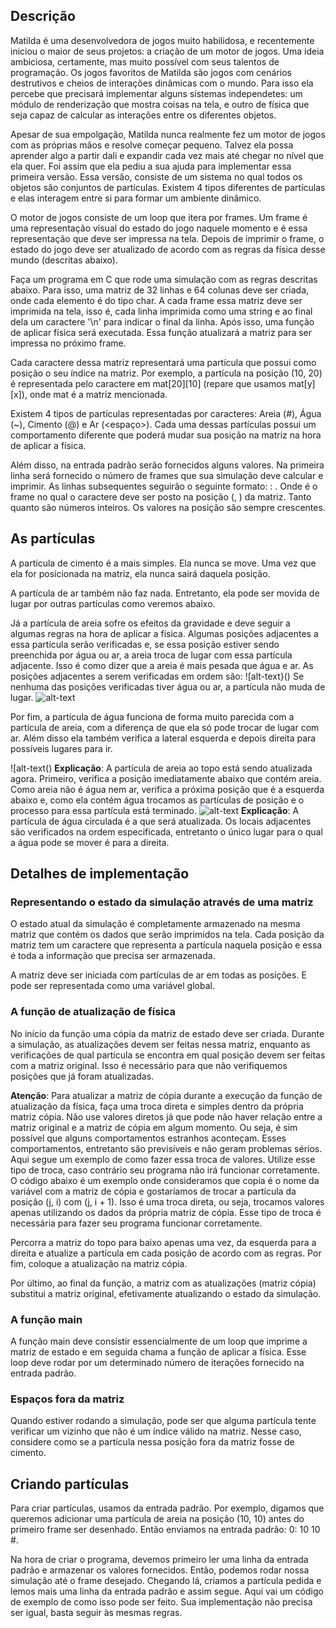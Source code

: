 ## Descrição
Matilda é uma desenvolvedora de jogos muito habilidosa, e recentemente iniciou o maior de seus projetos: a criação de um motor de jogos. Uma ideia ambiciosa, certamente, mas muito possível com seus talentos de programação. Os jogos favoritos de Matilda são jogos com cenários destrutivos e cheios de interações dinâmicas com o mundo. Para isso ela percebe que precisará implementar alguns sistemas independetes: um módulo de renderização que mostra coisas na tela, e outro de física que seja capaz de calcular as interações entre os diferentes objetos.

Apesar de sua empolgação, Matilda nunca realmente fez um motor de jogos com as próprias mãos e resolve começar pequeno. Talvez ela possa aprender algo a partir dali e expandir cada vez mais até chegar no nível que ela quer. Foi assim que ela pediu a sua ajuda para implementar essa primeira versão. Essa versão, consiste de um sistema no qual todos os objetos são conjuntos de partículas. Existem 4 tipos diferentes de partículas e elas interagem entre si para formar um ambiente dinâmico.

O motor de jogos consiste de um loop que itera por frames. Um frame é uma representação visual do estado do jogo naquele momento e é essa representação que deve ser impressa na tela. Depois de imprimir o frame, o estado do jogo deve ser atualizado de acordo com as regras da física desse mundo (descritas abaixo).

Faça um programa em C que rode uma simulação com as regras descritas abaixo. Para isso, uma matriz de 32 linhas e 64 colunas deve ser criada, onde cada elemento é do tipo char. A cada frame essa matriz deve ser imprimida na tela, isso é, cada linha imprimida como uma string e ao final dela um caractere '\n' para indicar o final da linha. Após isso, uma função de aplicar física será executada. Essa função atualizará a matriz para ser impressa no próximo frame.

Cada caractere dessa matriz representará uma partícula que possui como posição o seu índice na matriz. Por exemplo, a partícula na posição (10, 20) é representada pelo caractere em mat[20][10] (repare que usamos mat[y][x]), onde mat é a matriz mencionada.

Existem 4 tipos de partículas representadas por caracteres: Areia (#), Água (~), Cimento (@) e Ar (<espaço>). Cada uma dessas partículas possui um comportamento diferente que poderá mudar sua posição na matriz na hora de aplicar a física.

Além disso, na entrada padrão serão fornecidos alguns valores. Na primeira linha será fornecido o número de frames que sua simulação deve calcular e imprimir. As linhas subsequentes seguirão o seguinte formato: <frame>: <x> <y> <char>. Onde <frame> é o frame no qual o caractere <char> deve ser posto na posição (<x>, <y>) da matriz. Tanto <x> quanto <y> são números inteiros. Os valores na posição <frame> são sempre crescentes.
## As partículas
  A partícula de cimento é a mais simples. Ela nunca se move. Uma vez que ela for posicionada na matriz, ela nunca sairá daquela posição.

A partícula de ar também não faz nada. Entretanto, ela pode ser movida de lugar por outras partículas como veremos abaixo.

Já a partícula de areia sofre os efeitos da gravidade e deve seguir a algumas regras na hora de aplicar a física. Algumas posições adjacentes a essa partícula serão verificadas e, se essa posição estiver sendo preenchida por água ou ar, a areia troca de lugar com essa partícula adjacente. Isso é como dizer que a areia é mais pesada que água e ar. As posições adjacentes a serem verificadas em ordem são:
  ![alt-text}()
Se nenhuma das posições verificadas tiver água ou ar, a partícula não muda de lugar.
  ![alt-text]()
  
Por fim, a partícula de água funciona de forma muito parecida com a partícula de areia, com a diferença de que ela só pode trocar de lugar com ar. Além disso ela também verifica a lateral esquerda e depois direita para possíveis lugares para ir.
  
 ![alt-text()
  **Explicação**: A partícula de areia ao topo está sendo atualizada agora. Primeiro, verifica a posição imediatamente abaixo que contém areia. Como areia não é água nem ar, verifica a próxima posição que é a esquerda abaixo e, como ela contém água trocamos as partículas de posição e o processo para essa partícula está terminado.
![alt-text]()
  **Explicação**: A partícula de água circulada é a que será atualizada. Os locais adjacentes são verificados na ordem especificada, entretanto o único lugar para o qual a água pode se mover é para a direita.
 ## Detalhes de implementação
### Representando o estado da simulação através de uma matriz
O estado atual da simulação é completamente armazenado na mesma matriz que contém os dados que serão imprimidos na tela. Cada posição da matriz tem um caractere que representa a partícula naquela posição e essa é toda a informação que precisa ser armazenada.

A matriz deve ser iniciada com partículas de ar em todas as posições. E pode ser representada como uma variável global.

### A função de atualização de física
No início da função uma cópia da matriz de estado deve ser criada. Durante a simulação, as atualizações devem ser feitas nessa matriz, enquanto as verificações de qual partícula se encontra em qual posição devem ser feitas com a matriz original. Isso é necessário para que não verifiquemos posições que já foram atualizadas.

**Atenção**: Para atualizar a matriz de cópia durante a execução da função de atualização da física, faça uma troca direta e simples dentro da própria matriz cópia. Não use valores diretos já que pode não haver relação entre a matriz original e a matriz de cópia em algum momento. Ou seja, é sim possível que alguns comportamentos estranhos aconteçam. Esses comportamentos, entretanto são previsíveis e não geram problemas sérios. Aqui segue um exemplo de como fazer essa troca de valores. Utilize esse tipo de troca, caso contrário seu programa não irá funcionar corretamente. O código abaixo é um exemplo onde consideramos que copia é o nome da variável com a matriz de cópia e gostaríamos de trocar a partícula da posição (j, i) com (j, i + 1).
Isso é uma troca direta, ou seja, trocamos valores apenas utilizando os dados da própria matriz de cópia. Esse tipo de troca é necessária para fazer seu programa funcionar corretamente.

Percorra a matriz do topo para baixo apenas uma vez, da esquerda para a direita e atualize a partícula em cada posição de acordo com as regras. Por fim, coloque a atualização na matriz cópia.

Por último, ao final da função, a matriz com as atualizações (matriz cópia) substitui a matriz original, efetivamente atualizando o estado da simulação.

### A função main
A função main deve consistir essencialmente de um loop que imprime a matriz de estado e em seguida chama a função de aplicar a física. Esse loop deve rodar por um determinado número de iterações fornecido na entrada padrão.

### Espaços fora da matriz
Quando estiver rodando a simulação, pode ser que alguma partícula tente verificar um vizinho que não é um índice válido na matriz. Nesse caso, considere como se a partícula nessa posição fora da matriz fosse de cimento.

## Criando partículas
Para criar partículas, usamos da entrada padrão. Por exemplo, digamos que queremos adicionar uma partícula de areia na posição (10, 10) antes do primeiro frame ser desenhado. Então enviamos na entrada padrão: 0: 10 10 #.

Na hora de criar o programa, devemos primeiro ler uma linha da entrada padrão e armazenar os valores fornecidos. Então, podemos rodar nossa simulação até o frame desejado. Chegando lá, criamos a partícula pedida e lemos mais uma linha da entrada padrão e assim segue. Aqui vai um código de exemplo de como isso pode ser feito. Sua implementação não precisa ser igual, basta seguir às mesmas regras.
